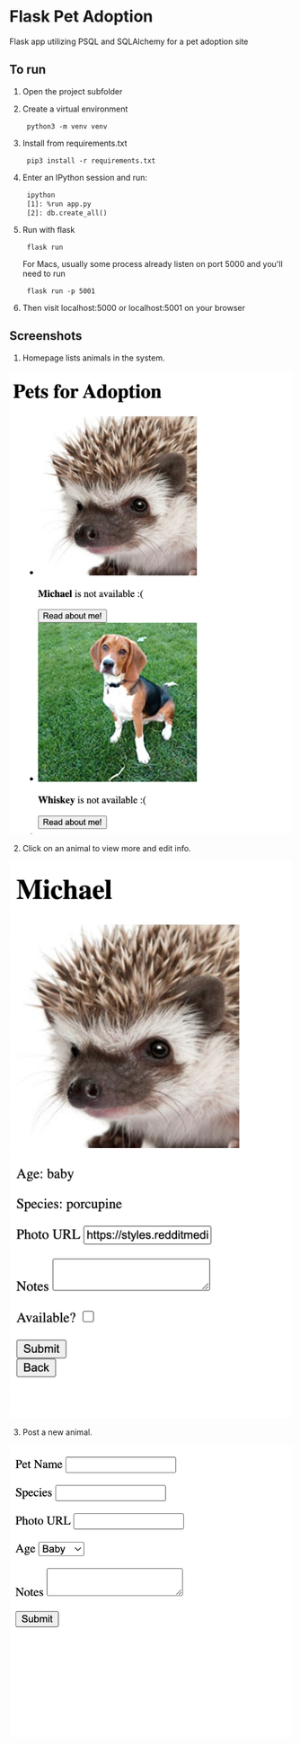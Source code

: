 # Flask Pet Adoption

Flask app utilizing PSQL and SQLAlchemy for a pet adoption site

## To run

1. Open the project subfolder  
2. Create a virtual environment  

        python3 -m venv venv  

3. Install from requirements.txt  

        pip3 install -r requirements.txt  

4. Enter an IPython session and run:

        ipython
        [1]: %run app.py
        [2]: db.create_all()

5. Run with flask  

        flask run  
    
    For Macs, usually some process already listen on port 5000 and you'll need to run  

        flask run -p 5001  

6. Then visit localhost:5000 or localhost:5001 on your browser  


## Screenshots

1. Homepage lists animals in the system.

![homepage displays animals](images/screenshot1.png)

2. Click on an animal to view more and edit info.

![animal details and edit page](images/screenshot2.png)

3. Post a new animal.

![post a new animal](images/screenshot3.png)
